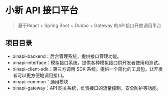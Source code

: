 # 小新 API 接口平台

> 基于React + Spring Boot + Dubbo + Gateway 的API接口开放调用平台

## 项目目录

- xinapi-backend：后台管理系统，提供接口管理功能。
- xinapi-interface：模拟接口系统，提供各种模拟接口供开发者使用和测试。
- xinapi-client-sdk：第三方调用 SDK 系统，提供一个简化的工具包，让开发者可以更方便地调用接口。
- xinapi-common：通用模块
- xinapi-gateway：API 网关系统，负责接口的流量控制，安全防护等功能。